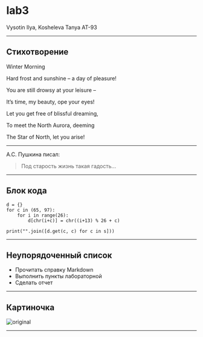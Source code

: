# lab3
Vysotin Ilya, Kosheleva Tanya AT-93
***
## Стихотворение
                                                                                                                        
Winter Morning  

  
  
Hard frost and sunshine – a day of pleasure!  

You are still drowsy at your leisure –  

It’s time, my beauty, ope your eyes!  

Let you get free of blissful dreaming,  

To meet the North Aurora, deeming  

The Star of North, let you arise!  

                                                                                                        
***
А.С. Пушкина писал:
>Под старость жизнь такая гадость...
***
## Блок кода
    d = {}                                                       
    for c in (65, 97):                                           
        for i in range(26):                                      
            d[chr(i+c)] = chr((i+13) % 26 + c)                   
                                                             
    print("".join([d.get(c, c) for c in s]))              
***
## Неупорядоченный список
* Прочитать справку Markdown
* Выполнить пункты лабораторной
* Сделать отчет
***
## Картиночка
![original](https://user-images.githubusercontent.com/105457873/168159706-707b85c8-cbfd-4b78-85f6-347120fb45b8.jpg)
***
